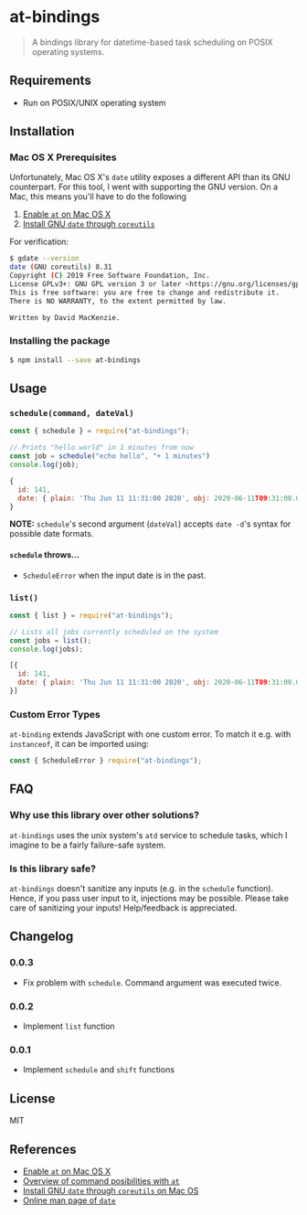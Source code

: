 # at-bindings

> A bindings library for datetime-based task scheduling on POSIX operating
> systems.

## Requirements

- Run on POSIX/UNIX operating system

## Installation

### Mac OS X Prerequisites

Unfortunately, Mac OS X's `date` utility exposes a different API than its GNU
counterpart. For this tool, I went with supporting the GNU version. On a Mac,
this means you'll have to do the following

1. [Enable `at` on Mac OS X](https://superuser.com/a/428475)
2. [Install GNU `date` through `coreutils`](https://apple.stackexchange.com/a/231227)

For verification:

```bash
$ gdate --version
date (GNU coreutils) 8.31
Copyright (C) 2019 Free Software Foundation, Inc.
License GPLv3+: GNU GPL version 3 or later <https://gnu.org/licenses/gpl.html>.
This is free software: you are free to change and redistribute it.
There is NO WARRANTY, to the extent permitted by law.

Written by David MacKenzie.
```

### Installing the package

```bash
$ npm install --save at-bindings
```

## Usage

### `schedule(command, dateVal)`

```js
const { schedule } = require("at-bindings");

// Prints "hello world" in 1 minutes from now
const job = schedule("echo hello", "+ 1 minutes")
console.log(job);

{
  id: 141,
  date: { plain: 'Thu Jun 11 11:31:00 2020', obj: 2020-06-11T09:31:00.000Z }
}
```

**NOTE:** `schedule`'s second argument (`dateVal`) accepts `date -d`'s syntax
for possible date formats.

#### `schedule` throws...

- `ScheduleError` when the input date is in the past.

### `list()`

```js
const { list } = require("at-bindings");

// Lists all jobs currently scheduled on the system
const jobs = list();
console.log(jobs);

[{
  id: 141,
  date: { plain: 'Thu Jun 11 11:31:00 2020', obj: 2020-06-11T09:31:00.000Z }
}]
```

### Custom Error Types

`at-binding` extends JavaScript with one custom error. To match it e.g. with `instanceof`,
it can be imported using:

```js
const { ScheduleError } require("at-bindings");
```

## FAQ 

### Why use this library over other solutions?

`at-bindings` uses the unix system's `atd` service to schedule tasks, which I
imagine to be a fairly failure-safe system.

### Is this library safe?

`at-bindings` doesn't sanitize any inputs (e.g. in the `schedule` function).
Hence, if you pass user input to it, injections may be possible. Please take
care of sanitizing your inputs! Help/feedback is appreciated.

## Changelog

### 0.0.3

- Fix problem with `schedule`. Command argument was executed twice.

### 0.0.2

- Implement `list` function

### 0.0.1

- Implement `schedule` and `shift` functions

## License

MIT

## References

- [Enable `at` on Mac OS X](https://superuser.com/a/428475)
- [Overview of command posibilities with
  `at`](https://tecadmin.net/one-time-task-scheduling-using-at-commad-in-linux/)
- [Install GNU `date` through `coreutils` on Mac
  OS](https://apple.stackexchange.com/a/231227)
- [Online man page of
  `date`](https://www.man7.org/linux/man-pages/man1/date.1.html)
